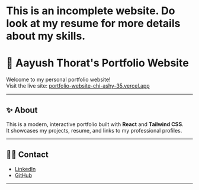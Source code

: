 # This is an incomplete website. Do look at my resume for more details about my skills.
# 🚀 Aayush Thorat's Portfolio Website

Welcome to my personal portfolio website!  
Visit the live site: [portfolio-website-chi-ashy-35.vercel.app](https://portfolio-website-chi-ashy-35.vercel.app/)

---

## ✨ About

This is a modern, interactive portfolio built with **React** and **Tailwind CSS**.  
It showcases my projects, resume, and links to my professional profiles.

---

## 🙋‍♂️ Contact

- [LinkedIn](https://www.linkedin.com/in/aayush-kailas-thorat/)
- [GitHub](https://github.com/aayushthorat27)

---
